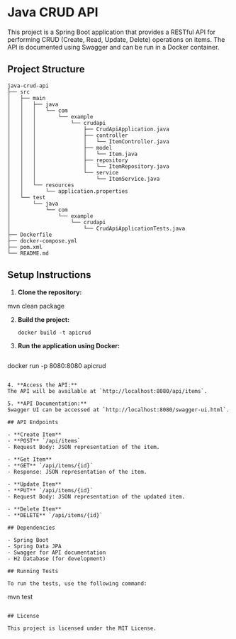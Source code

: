 # Java CRUD API

This project is a Spring Boot application that provides a RESTful API for performing CRUD (Create, Read, Update, Delete) operations on items. The API is documented using Swagger and can be run in a Docker container.

## Project Structure

```
java-crud-api
├── src
│   ├── main
│   │   ├── java
│   │   │   └── com
│   │   │       └── example
│   │   │           └── crudapi
│   │   │               ├── CrudApiApplication.java
│   │   │               ├── controller
│   │   │               │   └── ItemController.java
│   │   │               ├── model
│   │   │               │   └── Item.java
│   │   │               ├── repository
│   │   │               │   └── ItemRepository.java
│   │   │               └── service
│   │   │                   └── ItemService.java
│   │   └── resources
│   │       └── application.properties
│   └── test
│       └── java
│           └── com
│               └── example
│                   └── crudapi
│                       └── CrudApiApplicationTests.java
├── Dockerfile
├── docker-compose.yml
├── pom.xml
└── README.md
```

## Setup Instructions

1. **Clone the repository:**

mvn clean package

2. **Build the project:**
   ```
   docker build -t apicrud
   ```

3. **Run the application using Docker:**
   ```
docker run -p 8080:8080 apicrud
   ```

4. **Access the API:**
   The API will be available at `http://localhost:8080/api/items`.

5. **API Documentation:**
   Swagger UI can be accessed at `http://localhost:8080/swagger-ui.html`.

## API Endpoints

- **Create Item**
  - **POST** `/api/items`
  - Request Body: JSON representation of the item.

- **Get Item**
  - **GET** `/api/items/{id}`
  - Response: JSON representation of the item.

- **Update Item**
  - **PUT** `/api/items/{id}`
  - Request Body: JSON representation of the updated item.

- **Delete Item**
  - **DELETE** `/api/items/{id}`

## Dependencies

- Spring Boot
- Spring Data JPA
- Swagger for API documentation
- H2 Database (for development)

## Running Tests

To run the tests, use the following command:
```
mvn test
```

## License

This project is licensed under the MIT License.

